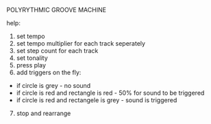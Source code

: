 POLYRYTHMIC GROOVE MACHINE



help:
1. set tempo
2. set tempo multiplier for each track seperately
3. set step count for each track
4. set tonality
5. press play
6. add triggers on the fly:
*    if circle is grey - no sound
*    if circle is red and rectangle is red - 50% for sound to be triggered
*    if circle is red and rectangele is grey - sound is triggered
7. stop and rearrange